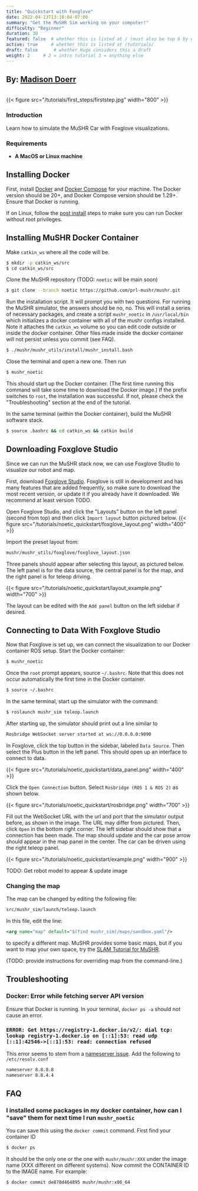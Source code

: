 ```yaml
---
title: "Quickstart with Foxglove"
date: 2022-04-13T13:18:04-07:00
summary: "Get the MuSHR Sim working on your computer!"
difficulty: "Beginner"
duration: 30
featured: false  # whether this is listed at / (must also be top 6 by weight).
active: true     # whether this is listed at /tutorials/
draft: false      # whether Hugo considers this a draft
weight: 2     # 2 = intro tutorial 3 = anything else
---
```


<h2> By: <a href=https://mushr.io/>Madison Doerr</a></h2>

<!-- Header figure required! -->
<br>
{{< figure src="/tutorials/first_steps/firststep.jpg" width="800" >}}
</br>

### Introduction

Learn how to simulate the MuSHR Car with Foxglove visualizations.

### Requirements

* **A MacOS or Linux machine**

## Installing Docker

First, install [Docker](https://docs.docker.com/get-docker/) and [Docker Compose](https://docs.docker.com/compose/install/) for your machine. The Docker version should be 20+, and Docker Compose version should be 1.29+. Ensure that Docker is running.

If on Linux, follow the [post install](https://docs.docker.com/engine/install/linux-postinstall/) steps to make sure you can run Docker without root privileges.

## Installing MuSHR Docker Container

Make `catkin_ws` where all the code will be.
```bash
$ mkdir -p catkin_ws/src
$ cd catkin_ws/src
```

Clone the MuSHR repository (TODO: `noetic` will be main soon)

```bash
$ git clone --branch noetic https://github.com/prl-mushr/mushr.git
```

Run the installation script. It will prompt you with two questions. For running the MuSHR simulator, the answers should be no, no. This will install a series of necessary packages, and create a script `mushr_noetic` in `/usr/local/bin` which initializes a docker container with all of the mushr configs installed. Note it attaches the `catkin_ws` volume so you can edit code outside or inside the docker container. Other files made inside the docker container will not persist unless you commit (see FAQ).

```bash
$ ./mushr/mushr_utils/install/mushr_install.bash
```

Close the terminal and open a new one. Then run
```bash
$ mushr_noetic
```

This should start up the Docker container. (The first time running this command will take some time to download the Docker image.) If the prefix switches to `root`, the installation was successful. If not, please check the "Troubleshooting" section at the end of the tutorial.

In the same terminal (within the Docker container), build the MuSHR software stack.

```bash
$ source .bashrc && cd catkin_ws && catkin build
```

## Downloading Foxglove Studio

Since we can run the MuSHR stack now, we can use Foxglove Studio to visualize our robot and map.

First, download [Foxglove Studio](https://foxglove.dev/download). Foxglove is
still in development and has many features that are added frequently, so make sure to download the most
recent version, or update it if you already have it downloaded.
We recommend at least version TODO.

Open Foxglove Studio, and click the "Layouts" button on the left panel (second from top) and then click
`Import layout` button pictured below.
{{< figure src="/tutorials/noetic_quickstart/foxglove_layout.png" width="400" >}}

Import the preset layout from:
```bash
mushr/mushr_utils/foxglove/foxglove_layout.json
```

Three panels should appear after selecting this layout, as pictured below. The left panel is for the data source, the central panel is for the map, and the right panel is for teleop driving.

{{< figure src="/tutorials/noetic_quickstart/layout_example.png" width="700" >}}

The layout can be edited with the `Add panel` button on the left sidebar if desired.

## Connecting to Data With Foxglove Studio
Now that Foxglove is set up, we can connect the visualization to our Docker container ROS setup. Start the Docker container:

```bash
$ mushr_noetic
```

Once the `root` prompt appears, source `~/.bashrc`. Note that this does not occur automatically the first time in the Docker container.

```bash
$ source ~/.bashrc
```

In the same terminal, start up the simulator with the command:

```bash
$ roslaunch mushr_sim teleop.launch
```

After starting up, the simulator should print out a line similar to

```bash
Rosbridge WebSocket server started at ws://0.0.0.0:9090
```

In Foxglove, click the top button in the sidebar, labeled `Data Source`. Then select the Plus button in the left panel. This should open up an interface to connect to data.

{{< figure src="/tutorials/noetic_quickstart/data_panel.png" width="400" >}}

Click the `Open Connection` button. Select `Rosbridge (ROS 1 & ROS 2)` as shown below.

{{< figure src="/tutorials/noetic_quickstart/rosbridge.png" width="700" >}}

Fill out the WebSocket URL with the url and port that the simulator output before, as shown in the image. The URL may differ from pictured. Then, click `Open` in the bottom right corner. The left sidebar should show that a connection has been made. The map should update and the car pose arrow should appear in the map panel in the center. The car can be driven using the right teleop panel.

{{< figure src="/tutorials/noetic_quickstart/example.png" width="900" >}}

TODO: Get robot model to appear & update image

### Changing the map

The map can be changed by editing the following file:
```bash
src/mushr_sim/launch/teleop.launch
```

In this file, edit the line:
```xml
<arg name="map" default="$(find mushr_sim)/maps/sandbox.yaml"/>
```
to specify a different map. MuSHR provides some basic maps, but if you want to map your own space, try the [SLAM Tutorial for MuSHR](/tutorials/mapping).

(TODO: provide instructions for overriding map from the command-line.)

## Troubleshooting

### Docker: Error while fetching server API version

Ensure that Docker is running. In your terminal, `docker ps -a` should not cause an error.

### `ERROR: Get https://registry-1.docker.io/v2/: dial tcp: lookup registry-1.docker.io on [::1]:53: read udp [::1]:42546->[::1]:53: read: connection refused`

This error seems to stem from a [nameserver issue](https://github.com/docker/cli/issues/2618). Add the following to `/etc/resolv.conf`
```bash
nameserver 8.8.8.8
nameserver 8.8.4.4
```

## FAQ

### I installed some packages in my docker container, how can I "save" them for next time I run `mushr_noetic`
You can save this using the `docker commit` command. First find your container ID

```bash
$ docker ps
```
It should be the only one or the one with `mushr/mushr:XXX` under the image name (XXX different on different systems). Now commit the CONTAINER ID to the IMAGE name. For example:

```bash
$ docker commit de878d464895 mushr/mushr:x86_64
```

